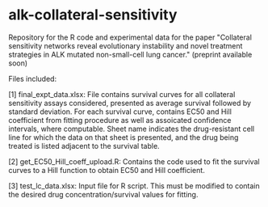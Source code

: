 # alk-collateral-sensitivity
Repository for the R code and experimental data for the paper "Collateral sensitivity networks reveal evolutionary instability and novel treatment strategies in ALK mutated non-small-cell lung cancer." (preprint available soon)

Files included:

[1] final_expt_data.xlsx: File contains survival curves for all collateral sensitivity assays considered, presented as average survival followed by standard deviation. For each survival curve, contains EC50 and Hill coefficient from fitting procedure as well as assoicated confidence intervals, where computable. Sheet name indicates the drug-resistant cell line for which the data on that sheet is presented, and the drug being treated is listed adjacent to the survival table. 

[2] get_EC50_Hill_coeff_upload.R: Contains the code used to fit the survival curves to a Hill function to obtain EC50 and Hill coefficient. 

[3] test_lc_data.xlsx: Input file for R script. This must be modified to contain the desired drug concentration/survival values for fitting. 
